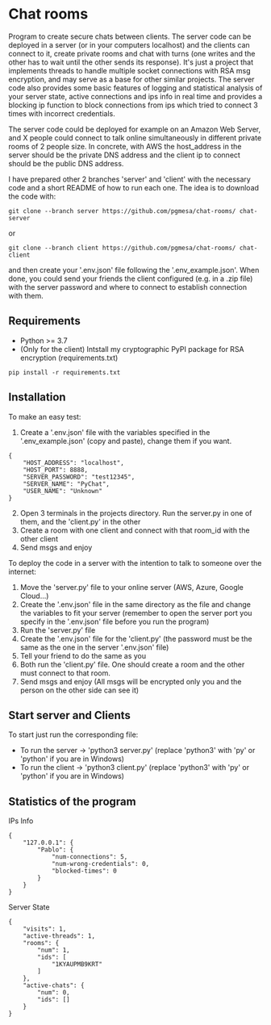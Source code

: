 # Chat rooms

Program to create secure chats between clients. The server code can be deployed in a server (or in your computers localhost) and the clients can connect to it, create private rooms and chat with turns (one writes and the other has to wait until the other sends its response). It's just a project that implements threads to handle multiple socket connections with RSA msg encryption, and may serve as a base for other similar projects. The server code also provides some basic features of logging and statistical analysis of your server state, active connections and ips info in real time and provides a blocking ip function to block connections from ips which tried to connect 3 times with incorrect credentials.

The server code could be deployed for example on an Amazon Web Server, and X people could connect to talk online simultaneously in different private rooms of 2 people size. In concrete, with AWS the host_address in the server should be the private DNS address and the client ip to connect should be the public DNS address.

I have prepared other 2 branches 'server' and 'client' with the necessary code and a short README of how to run each one. The idea is to download the code with:
```
git clone --branch server https://github.com/pgmesa/chat-rooms/ chat-server
```
or 
```
git clone --branch client https://github.com/pgmesa/chat-rooms/ chat-client
```
and then create your '.env.json' file following the '.env_example.json'. When done, you could send your friends the client configured (e.g. in a .zip file) with the server password and where to connect to establish connection with them. 

## Requirements
- Python >= 3.7
- (Only for the client) Intstall my cryptographic PyPI package for RSA encryption (requirements.txt)
```
pip install -r requirements.txt
```

## Installation
To make an easy test:
1. Create a '.env.json' file with the variables specified in the '.env_example.json' (copy and paste), change them if you want.
```
{
    "HOST_ADDRESS": "localhost",
    "HOST_PORT": 8888,
    "SERVER_PASSWORD": "test12345",
    "SERVER_NAME": "PyChat",
    "USER_NAME": "Unknown" 
}
```
2. Open 3 terminals in the projects directory. Run the server.py in one of them, and the 'client.py' in the other
3. Create a room with one client and connect with that room_id with the other client
4. Send msgs and enjoy 

To deploy the code in a server with the intention to talk to someone over the internet:
1. Move the 'server.py' file to your online server (AWS, Azure, Google Cloud...)
2. Create the '.env.json' file in the same directory as the file and change the variables to fit your server (remember to open the server port you specify in the '.env.json' file before you run the program)
3. Run the 'server.py' file
4. Create the '.env.json' file for the 'client.py' (the password must be the same as the one in the server '.env.json' file)
5. Tell your friend to do the same as you
5. Both run the 'client.py' file. One should create a room and the other must connect to that room.
6. Send msgs and enjoy (All msgs will be encrypted only you and the person on the other side can see it)

## Start server and Clients
To start just run the corresponding file:
- To run the server -> 'python3 server.py' (replace 'python3' with 'py' or 'python' if you are in Windows)
- To run the client -> 'python3 client.py' (replace 'python3' with 'py' or 'python' if you are in Windows)

## Statistics of the program
IPs Info
```
{
    "127.0.0.1": {
        "Pablo": {
            "num-connections": 5,
            "num-wrong-credentials": 0,
            "blocked-times": 0
        }
    }
}
```
Server State
```
{
    "visits": 1,
    "active-threads": 1,
    "rooms": {
        "num": 1,
        "ids": [
            "1KYAUPMB9KRT"
        ]
    },
    "active-chats": {
        "num": 0,
        "ids": []
    }
}
```

